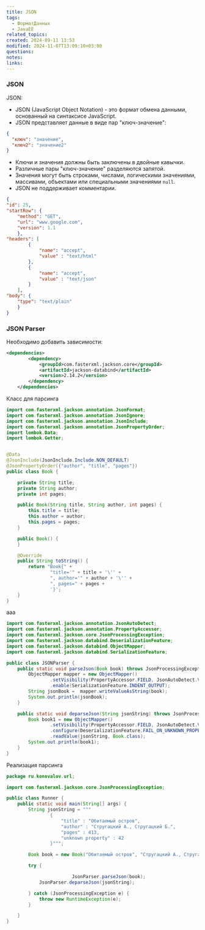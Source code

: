 ```yaml
---
title: JSON
tags:
  - ФорматДанных
  - JavaEE
related_topics: 
created: 2024-09-11 13:53
modified: 2024-11-07T13:09:10+03:00
questions: 
notes: 
links: 
---
```

### JSON

JSON:

- JSON (JavaScript Object Notation) - это формат обмена данными, основанный на синтаксисе JavaScript.
- JSON представляет данные в виде пар "ключ-значение":

```JSON
{
  "ключ": "значение",
  "ключ2": "значение2"
}
```

- Ключи и значения должны быть заключены в двойные кавычки.
- Различные пары "ключ-значение" разделяются запятой.
- Значения могут быть строками, числами, логическими значениями, массивами, объектами или специальными значениями `null`.
- JSON не поддерживает комментарии.

```JSON
{
"id": 25,
"startRow": {
	"method": "GET",
	"url": "www.google.com",
	"version": 1.1
	},
"headers": [
		{
			"name": "accept",
			"value" : "text/html"
		},
		{
			"name": "accept",
			"value" : "text/json"
		}
	],
"body": {
	"type": "text/plain"
	}
}
```

### JSON Parser

Необходимо добавить зависимости:

```XML
<dependencies>
        <dependency>
            <groupId>com.fasterxml.jackson.core</groupId>
            <artifactId>jackson-databind</artifactId>
            <version>2.14.2</version>
        </dependency>
    </dependencies>
```

Класс для парсинга

```Java
import com.fasterxml.jackson.annotation.JsonFormat;
import com.fasterxml.jackson.annotation.JsonIgnore;
import com.fasterxml.jackson.annotation.JsonInclude;
import com.fasterxml.jackson.annotation.JsonPropertyOrder;
import lombok.Data;
import lombok.Getter;


@Data
@JsonInclude(JsonInclude.Include.NON_DEFAULT)
@JsonPropertyOrder({"author", "title", "pages"})
public class Book {

    private String title;
    private String author;
    private int pages;

    public Book(String title, String author, int pages) {
        this.title = title;
        this.author = author;
        this.pages = pages;
    }

    public Book() {
    }

    @Override
    public String toString() {
        return "Book{" +
                "title='" + title + '\'' +
                ", author='" + author + '\'' +
                ", pages=" + pages +
                '}';
    }
}
```

aaa

```Java
import com.fasterxml.jackson.annotation.JsonAutoDetect;
import com.fasterxml.jackson.annotation.PropertyAccessor;
import com.fasterxml.jackson.core.JsonProcessingException;
import com.fasterxml.jackson.databind.DeserializationFeature;
import com.fasterxml.jackson.databind.ObjectMapper;
import com.fasterxml.jackson.databind.SerializationFeature;

public class JSONParser {
    public static void parseJson(Book book) throws JsonProcessingException {
        ObjectMapper mapper = new ObjectMapper()
                .setVisibility(PropertyAccessor.FIELD, JsonAutoDetect.Visibility.ANY)
                .enable(SerializationFeature.INDENT_OUTPUT);
        String jsonBook =  mapper.writeValueAsString(book);
        System.out.println(jsonBook);
    }

    public static void deparseJson(String jsonString) throws JsonProcessingException {
        Book book1 = new ObjectMapper()
                .setVisibility(PropertyAccessor.FIELD, JsonAutoDetect.Visibility.ANY)
                .configure(DeserializationFeature.FAIL_ON_UNKNOWN_PROPERTIES, false)
                .readValue(jsonString, Book.class);
        System.out.println(book1);
    }
}
```

Реализация парсинга

```Java
package ru.konovalov.url;

import com.fasterxml.jackson.core.JsonProcessingException;

public class Runner {
    public static void main(String[] args) {
        String jsonString = """
                {
                 	"title" : "Обитаемый остров",
                 	"author" : "Стругацкий А., Стругацкий Б.",
                 	"pages" : 413,
                 	"unknown property" : 42
                }""";

        Book book = new Book("Обитаемый остров", "Стругацкий А., Стругацкий Б.", 413);

        try {

						JsonParser.parseJson(book);
            JsonParser.deparseJson(jsonString);

        } catch (JsonProcessingException e) {
            throw new RuntimeException(e);
        }

    }
}
```
